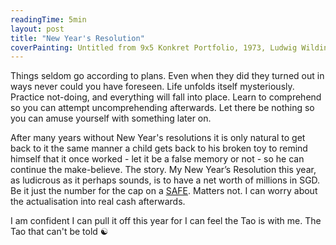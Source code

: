 ```yaml
---
readingTime: 5min
layout: post
title: "New Year's Resolution"
coverPainting: Untitled from 9x5 Konkret Portfolio, 1973, Ludwig Wilding
---
```

Things seldom go according to plans. Even when they did they turned out in ways never could you have foreseen. Life unfolds itself mysteriously. Practice not-doing, and everything will fall into place. Learn to comprehend so you can attempt uncomprehending afterwards. Let there be nothing so you can amuse yourself with something later on.
<!--more-->

After many years without New Year's resolutions it is only natural to get back to it the same manner a child gets back to his broken toy to remind himself that it once worked - let it be a false memory or not - so he can continue the make-believe. The story. My New Year’s Resolution this year, as ludicrous as it perhaps sounds, is to have a net worth of millions in SGD. Be it just the number for the cap on a [SAFE](https://www.ycombinator.com/documents/). Matters not. I can worry about the actualisation into real cash afterwards.

I am confident I can pull it off this year for I can feel the Tao is with me. The Tao that can't be told ☯
